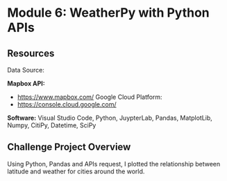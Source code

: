 # Module 6: WeatherPy with Python APIs
## Resources
Data Source:

**Mapbox API:**
- https://www.mapbox.com/
Google Cloud Platform:
- https://console.cloud.google.com/

**Software:** Visual Studio Code, Python, JuypterLab, Pandas, MatplotLib, Numpy, CitiPy, Datetime, SciPy


## Challenge Project Overview
Using Python, Pandas and APIs request, I plotted the relationship between latitude and weather for cities around the world. 

